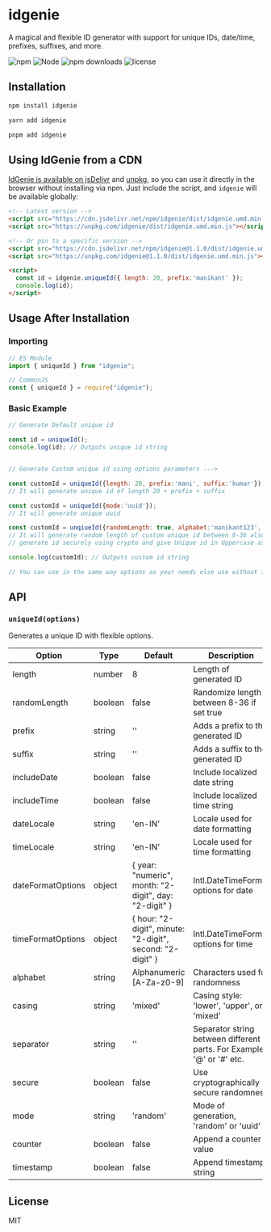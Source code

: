# idgenie

A magical and flexible ID generator with support for unique IDs, date/time, prefixes, suffixes, and more.

![npm](https://img.shields.io/npm/v/idgenie)
![Node](https://img.shields.io/node/v/idgenie)
![npm downloads](https://img.shields.io/npm/dm/idgenie)
![license](https://img.shields.io/npm/l/idgenie)

## Installation

```bash
npm install idgenie
```
```bash
yarn add idgenie
```
```bash
pnpm add idgenie
```


## Using IdGenie from a CDN

[IdGenie is available on jsDelivr](https://www.jsdelivr.com/package/npm/idgenie) and [unpkg](https://unpkg.com/browse/idgenie/), so you can use it directly in the browser without installing via npm. Just include the script, and `idgenie` will be available globally:

```html
<!-- Latest version -->
<script src="https://cdn.jsdelivr.net/npm/idgenie/dist/idgenie.umd.min.js"></script> or
<script src="https://unpkg.com/idgenie/dist/idgenie.umd.min.js"></script>

<!-- Or pin to a specific version -->
<script src="https://cdn.jsdelivr.net/npm/idgenie@1.1.0/dist/idgenie.umd.min.js"></script> or
<script src="https://unpkg.com/idgenie@1.1.0/dist/idgenie.umd.min.js"></script>

<script>
  const id = idgenie.uniqueId({ length: 20, prefix:'manikant' });
  console.log(id);
</script>
```


## Usage After Installation

### Importing

```javascript
// ES Module
import { uniqueId } from "idgenie";

// CommonJS
const { uniqueId } = require("idgenie");
```

### Basic Example

```javascript
// Generate Default unique id

const id = uniqueId();
console.log(id); // Outputs unique id string


// Generate Custom unique id using options parameters --->

const customId = uniqueId({length: 20, prefix:'mani', suffix:'kumar'});
// It will generate unique id of length 20 + prefix + suffix

const customId = uniqueId({mode:'uuid'});
// It will generate unique uuid

const customId = unqiueId({randomLength: true, alphabet:'manikant123', includeDate: true, casing:'upper', secure: true, separator:'#'});
// It will generate random length of custom unique id between 8-36 also it'll take my 'manikant123' alphabet to generate id and include date, separator('#') where need and
// generate id securely using crypto and give Unique id in Uppercase as passed casing 'upper'

console.log(customId); // Outputs custom id string 

// You can use in the same way options as your needs else use without it for just id
```


## API

### `uniqueId(options)`

Generates a unique ID with flexible options.

| Option            | Type    | Default      | Description                                |
| ----------------- | ------- | ------------ | ------------------------------------------ |
| length            | number  | 8            | Length of generated ID                     |
| randomLength      | boolean | false        | Randomize length between 8-36 if set true  |
| prefix            | string  | ''           | Adds a prefix to the generated ID          |
| suffix            | string  | ''           | Adds a suffix to the generated ID          |
| includeDate       | boolean | false        | Include localized date string              |
| includeTime       | boolean | false        | Include localized time string              |
| dateLocale        | string  | 'en-IN'      | Locale used for date formatting            |
| timeLocale        | string  | 'en-IN'      | Locale used for time formatting            |
| dateFormatOptions | object  | { year: "numeric", month: "2-digit", day: "2-digit" }    | Intl.DateTimeFormat options for date       |
| timeFormatOptions | object  | { hour: "2-digit", minute: "2-digit", second: "2-digit" }    | Intl.DateTimeFormat options for time       |
| alphabet          | string  | Alphanumeric [A-Za-z0-9] | Characters used for randomness             |
| casing            | string  | 'mixed'      | Casing style: 'lower', 'upper', or 'mixed' |
| separator         | string  | ''           | Separator string between different parts. For Example '@' or '#' etc.   |
| secure            | boolean | false        | Use cryptographically secure randomness    |
| mode              | string  | 'random'     | Mode of generation, 'random' or 'uuid'     |
| counter           | boolean | false        | Append a counter value                     |
| timestamp         | boolean | false        | Append timestamp string                    |

## License

MIT
